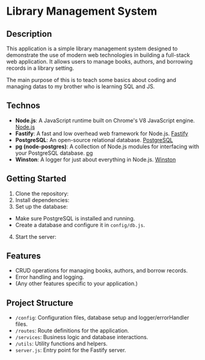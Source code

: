 # Library Management System

## Description

This application is a simple library management system designed to demonstrate the use of modern web technologies in building a full-stack web application. It allows users to manage books, authors, and borrowing records in a library setting.

The main purpose of this is to teach some basics about coding and managing datas to my brother who is learning SQL and JS.

## Technos

- **Node.js**: A JavaScript runtime built on Chrome's V8 JavaScript engine. [Node.js](https://nodejs.org/en/docs/)
- **Fastify**: A fast and low overhead web framework for Node.js. [Fastify](https://www.fastify.io/docs/latest/)
- **PostgreSQL**: An open-source relational database. [PostgreSQL](https://www.postgresql.org/docs/)
- **pg (node-postgres)**: A collection of Node.js modules for interfacing with your PostgreSQL database. [pg](https://node-postgres.com/)
- **Winston**: A logger for just about everything in Node.js. [Winston](https://github.com/winstonjs/winston)

## Getting Started

1. Clone the repository:
2. Install dependencies:
3. Set up the database:

- Make sure PostgreSQL is installed and running.
- Create a database and configure it in `config/db.js`.

4. Start the server:

## Features

- CRUD operations for managing books, authors, and borrow records.
- Error handling and logging.
- (Any other features specific to your application.)

## Project Structure

- `/config`: Configuration files, database setup and logger/errorHandler files.
- `/routes`: Route definitions for the application.
- `/services`: Business logic and database interactions.
- `/utils`: Utility functions and helpers.
- `server.js`: Entry point for the Fastify server.
